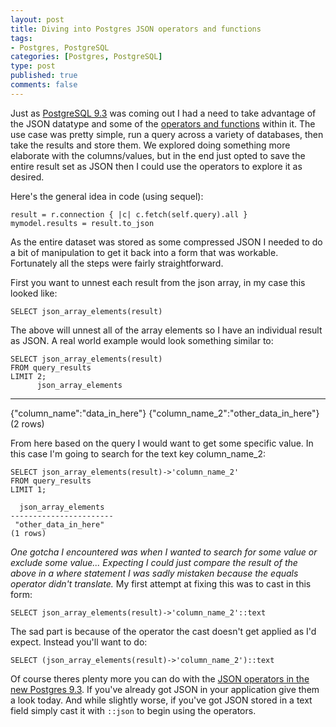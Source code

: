 ```yaml
--- 
layout: post
title: Diving into Postgres JSON operators and functions
tags: 
- Postgres, PostgreSQL
categories: [Postgres, PostgreSQL]
type: post
published: true
comments: false
---
```


Just as [PostgreSQL 9.3](https://postgres.heroku.com/blog/past/2013/9/9/postgres_93_now_available/) was coming out I had a need to take advantage of the JSON datatype and some of the [operators and functions](http://www.postgresql.org/docs/9.3/static/functions-json.html) within it. The use case was pretty simple, run a query across a variety of databases, then take the results and store them. We explored doing something more elaborate with the columns/values, but in the end just opted to save the entire result set as JSON then I could use the operators to explore it as desired. 

Here's the general idea in code (using sequel):

    result = r.connection { |c| c.fetch(self.query).all }
    mymodel.results = result.to_json

<!--more-->

As the entire dataset was stored as some compressed JSON I needed to do a bit of manipulation to get it back into a form that was workable. Fortunately all the steps were fairly straightforward. 

First you want to unnest each result from the json array, in my case this looked like:

    SELECT json_array_elements(result)

The above will unnest all of the array elements so I have an individual result as JSON. A real world example would look something similar to:

    SELECT json_array_elements(result) 
    FROM query_results 
    LIMIT 2;
          json_array_elements
-----------------------------------------
 {"column_name":"data_in_here"}
 {"column_name_2":"other_data_in_here"}
(2 rows)

From here based on the query I would want to get some specific value. In this case I'm going to search for the text key column_name_2:
    
    SELECT json_array_elements(result)->'column_name_2' 
    FROM query_results 
    LIMIT 1;

      json_array_elements  
    -----------------------
     "other_data_in_here"
    (1 rows)

*One gotcha I encountered was when I wanted to search for some value or exclude some value... Expecting I could just compare the result of the above in a where statement I was sadly mistaken because the equals operator didn't translate.* My first attempt at fixing this was to cast in this form:

    SELECT json_array_elements(result)->'column_name_2'::text

The sad part is because of the operator the cast doesn't get applied as I'd expect. Instead you'll want to do:

    SELECT (json_array_elements(result)->'column_name_2')::text

Of course theres plenty more you can do with the [JSON operators in the new Postgres 9.3](http://www.postgresql.org/docs/9.3/static/functions-json.html). If you've already got JSON in your application give them a look today. And while slightly worse, if you've got JSON stored in a text field simply cast it with `::json` to begin using the operators.